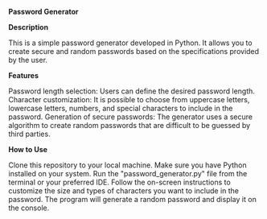 **Password Generator**


**Description**

This is a simple password generator developed in Python. It allows you to create secure and random passwords based on the specifications provided by the user.

**Features**


Password length selection: Users can define the desired password length.
Character customization: It is possible to choose from uppercase letters, lowercase letters, numbers, and special characters to include in the password.
Generation of secure passwords: The generator uses a secure algorithm to create random passwords that are difficult to be guessed by third parties.

**How to Use**


Clone this repository to your local machine.
Make sure you have Python installed on your system.
Run the "password_generator.py" file from the terminal or your preferred IDE.
Follow the on-screen instructions to customize the size and types of characters you want to include in the password.
The program will generate a random password and display it on the console.

